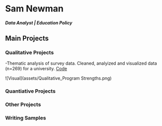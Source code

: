 # Sam Newman

##### Data Analyst | Education Policy 

## Main Projects 
### Qualitative Projects 
-Thematic analysis of survey data. Cleaned, analyized and visualized data (n=269) for a university. 
[Code](https://github.com/samuelnewman03/Portfolio-Projects/blob/main/Qualitative%20Project_Program%20Strengths.Rmd)

![Visual](assets/Qualitative_Program Strengths.png) 

### Quantiative Projects 

### Other Projects 

### Writing Samples 
